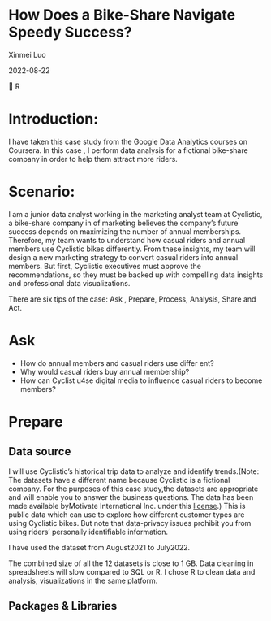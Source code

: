 # How Does a Bike-Share Navigate Speedy Success?
Xinmei Luo

2022-08-22

🧰 R

# **Introduction:**

I have taken this case study from the Google Data Analytics courses on Coursera. In this case , I perform data analysis for a fictional bike-share company in order to help them attract more riders.

# **Scenario:**

I am a junior data analyst working in the marketing analyst team at Cyclistic, a bike-share company in of marketing believes the company’s future success depends on maximizing the number of annual memberships. Therefore, my team wants to understand how casual riders and annual members use Cyclistic bikes differently. From these insights, my team will design a new marketing strategy to convert casual riders into annual members. But first, Cyclistic executives must approve the  recommendations, so they must be backed up with compelling data insights and professional data visualizations.

There are six tips of the case: Ask , Prepare,  Process, Analysis, Share and Act.

# Ask

- How do annual members and casual riders use differ ent?
- Why would casual riders buy annual membership?
- How can Cyclist u4se digital media to influence casual riders to become members?

# Prepare

## **Data source**

I will use Cyclistic’s historical trip data to analyze and identify trends.(Note: The datasets have a different name because Cyclistic is a fictional company. For the purposes of this case study,the datasets are appropriate and will enable you to answer the business questions. The data has been made available byMotivate International Inc. under this [license](https://www.divvybikes.com/data-license-agreement).) This is public data which can use to explore how different customer types are using Cyclistic bikes. But note that data-privacy issues prohibit you from using riders’ personally identifiable information.

I have used the dataset from August2021 to July2022.

The combined size of all the 12 datasets is close to 1 GB. Data cleaning in spreadsheets will slow compared to SQL or R. I chose R to clean data and analysis, visualizations in the same platform.

## **Packages & Libraries**

